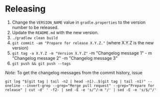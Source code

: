 Releasing
========

 1. Change the `VERSION_NAME` value in `gradle.properties` to the version number to be released.
 2. Update the `README.md` with the new version.
 3. `./gradlew clean build`
 4. `git commit -am "Prepare for release X.Y.Z."` (where X.Y.Z is the new version)
 5. `git tag -a X.Y.Z -m "Version X.Y.Z"` -m "Changelog message 1" - m "Changelog message 2" -m "Changelog message 3"
 6. `git push && git push --tags`

 *Note:* To get the changelog messages from the commit history, issue

 ```shell
 git log "$(git tag | tail -n2 | head -n1)..$(git tag | tail -n1)" --oneline --invert-grep --grep="Merge pull request" --grep="Prepare for release" | cut -d' ' -f2- | sed -E -e 's/^/-m "/' | sed -E -e 's/$/"/'
 ```

